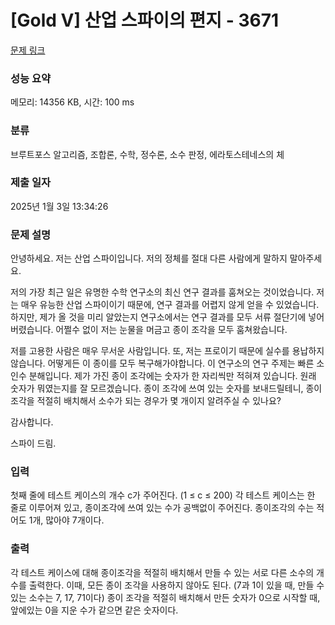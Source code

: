 # [Gold V] 산업 스파이의 편지 - 3671 

[문제 링크](https://www.acmicpc.net/problem/3671) 

### 성능 요약

메모리: 14356 KB, 시간: 100 ms

### 분류

브루트포스 알고리즘, 조합론, 수학, 정수론, 소수 판정, 에라토스테네스의 체

### 제출 일자

2025년 1월 3일 13:34:26

### 문제 설명

<p>안녕하세요. 저는 산업 스파이입니다. 저의 정체를 절대 다른 사람에게 말하지 말아주세요.</p>

<p>저의 가장 최근 일은 유명한 수학 연구소의 최신 연구 결과를 훔쳐오는 것이었습니다. 저는 매우 유능한 산업 스파이이기 때문에, 연구 결과를 어렵지 않게 얻을 수 있었습니다. 하지만, 제가 올 것을 미리 알았는지 연구소에서는 연구 결과를 모두 서류 절단기에 넣어버렸습니다. 어쩔수 없이 저는 눈물을 머금고 종이 조각을 모두 훔쳐왔습니다.</p>

<p>저를 고용한 사람은 매우 무서운 사람입니다. 또, 저는 프로이기 때문에 실수를 용납하지 않습니다. 어떻게든 이 종이를 모두 복구해가야합니다. 이 연구소의 연구 주제는 빠른 소인수 분해입니다. 제가 가진 종이 조각에는 숫자가 한 자리씩만 적혀져 있습니다. 원래 숫자가 뭐였는지를 잘 모르겠습니다. 종이 조각에 쓰여 있는 숫자를 보내드릴테니, 종이 조각을 적절히 배치해서 소수가 되는 경우가 몇 개이지 알려주실 수 있나요?</p>

<p>감사합니다.</p>

<p>스파이 드림.</p>

### 입력 

 <p>첫째 줄에 테스트 케이스의 개수 c가 주어진다. (1 ≤ c ≤ 200) 각 테스트 케이스는 한 줄로 이루어져 있고, 종이조각에 쓰여 있는 수가 공백없이 주어진다. 종이조각의 수는 적어도 1개, 많아야 7개이다.</p>

### 출력 

 <p>각 테스트 케이스에 대해 종이조각을 적절히 배치해서 만들 수 있는 서로 다른 소수의 개수를 출력한다. 이때, 모든 종이 조각을 사용하지 않아도 된다. (7과 1이 있을 때, 만들 수 있는 소수는 7, 17, 71이다) 종이 조각을 적절히 배치해서 만든 숫자가 0으로 시작할 때, 앞에있는 0을 지운 수가 같으면 같은 숫자이다.</p>

